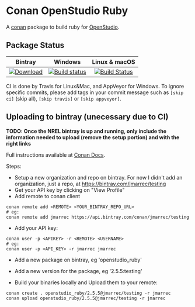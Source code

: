 # Conan OpenStudio Ruby

A [conan](https://conan.io/) package to build ruby for [OpenStudio](https://github.com/NREL/OpenStudio).

## Package Status

| Bintray | Windows | Linux & macOS |
|:--------:|:---------:|:-----------------:|
|[![Download](https://api.bintray.com/packages/jmarrec/testing/openstudio_ruby%3Ajmarrec/images/download.svg)](https://bintray.com/jmarrec/testing/openstudio_ruby%3Ajmarrec/_latestVersion)|[![Build status](https://ci.appveyor.com/api/projects/status/github/jmarrec/conan-openstudio-ruby?svg=true)](https://ci.appveyor.com/project/jmarrec/conan-openstudio-ruby)|[![Build Status](https://travis-ci.org/jmarrec/conan-openstudio-ruby.svg?branch=master)](https://travis-ci.org/jmarrec/conan-openstudio-ruby)|

CI is done by Travis for Linux&Mac, and AppVeyor for Windows. To ignore specific commits, please add tags in your commit message such as `[skip ci]` (skip all), `[skip travis]` or `[skip appveyor]`.

## Uploading to bintray (unecessary due to CI)

**TODO: Once the NREL bintray is up and running, only include the information needed to upload (remove the setup portion) and with the right links**

Full instructions available at [Conan Docs](https://docs.conan.io/en/latest/uploading_packages/bintray/uploading_bintray.html).

Steps:

* Setup a new organization and repo on bintray. For now I didn't add an organization, just a repo, at https://bintray.com/jmarrec/testing
* Get your API key by clicking on "View Profile"
* Add remote to conan client
```
conan remote add <REMOTE> <YOUR_BINTRAY_REPO_URL>
# eg:
conan remote add jmarrec https://api.bintray.com/conan/jmarrec/testing
```

* Add your API key:
```
conan user -p <APIKEY> -r <REMOTE> <USERNAME>
# eg:
conan user -p <API_KEY> -r jmarrec jmarrec
```

* Add a new package on bintray, eg 'openstudio_ruby'
* Add a new version for the package, eg '2.5.5:testing'

* Build your binaries locally and Upload them to your remote:
```
conan create . openstudio_ruby/2.5.5@jmarrec/testing -r jmarrec
conan upload openstudio_ruby/2.5.5@jmarrec/testing -r jmarrec
```
